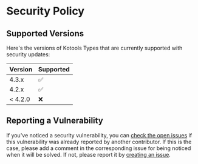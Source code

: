 <!--
    Copyright 2023 Loïc Lamarque.
    Use of this source code is governed by the MIT license.
-->

# Security Policy

## Supported Versions

Here's the versions of Kotools Types that are currently supported with security
updates:

| Version | Supported          |
|---------|--------------------|
| 4.3.x   | :white_check_mark: |
| 4.2.x   | :white_check_mark: |
| < 4.2.0 | :x:                |

## Reporting a Vulnerability

If you've noticed a security vulnerability, you can [check the open issues] if
this vulnerability was already reported by another contributor.
If this is the case, please add a comment in the corresponding issue for being
noticed when it will be solved.
If not, please report it by [creating an issue].

[check the open issues]: https://github.com/kotools/types/issues?q=is%3Aopen+is%3Aissue+label%3Asecurity
[creating an issue]: https://github.com/kotools/types/issues/new?template=security-template.md
